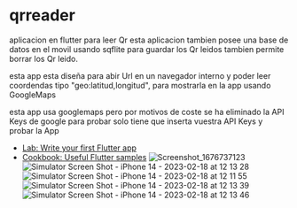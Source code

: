 # qrreader
aplicacion en flutter para leer Qr esta aplicacion tambien posee una base de datos en el movil usando sqflite para guardar los Qr leidos tambien permite borrar los Qr leido.

esta app esta diseña para abir Url en un navegador interno y poder leer coordendas tipo "geo:latitud,longitud", para mostrarla en la app usando GoogleMaps

esta app usa googlemaps pero por motivos de coste se  ha eliminado la API Keys de google para probar solo tiene que inserta vuestra API Keys y probar la App

- [Lab: Write your first Flutter app](https://docs.flutter.dev/get-started/codelab)
- [Cookbook: Useful Flutter samples](https://docs.flutter.dev/cookbook)
![Screenshot_1676737123](https://user-images.githubusercontent.com/108908563/219877003-ca466fac-9bdb-4aad-b1bb-baf105feb37b.png)
![Simulator Screen Shot - iPhone 14 - 2023-02-18 at 12 13 28](https://user-images.githubusercontent.com/108908563/219877033-a10a6000-6483-424e-9ed1-343f2014b44e.png)
![Simulator Screen Shot - iPhone 14 - 2023-02-18 at 12 11 55](https://user-images.githubusercontent.com/108908563/219876977-fa0f5598-900f-4b67-93c6-d6d91f988322.png)
![Simulator Screen Shot - iPhone 14 - 2023-02-18 at 12 13 39](https://user-images.githubusercontent.com/108908563/219876987-fe973dcd-a988-4a55-91ee-3f4d066f824f.png)
![Simulator Screen Shot - iPhone 14 - 2023-02-18 at 12 13 46](https://user-images.githubusercontent.com/108908563/219876990-e8af6ab6-43df-4044-9d0a-1e6963c8d312.png)
